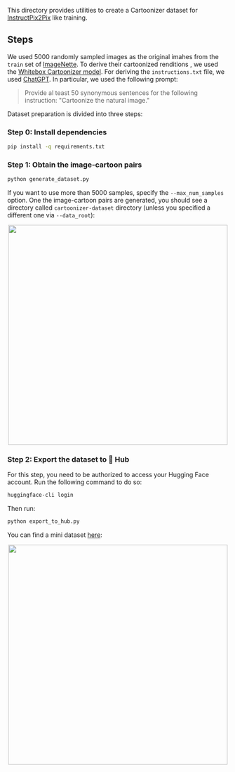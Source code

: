 This directory provides utilities to create a Cartoonizer dataset for [InstructPix2Pix](https://arxiv.org/abs/2211.09800) like training. 

## Steps

We used 5000 randomly sampled images as the original imahes from the `train` set of [ImageNette](https://www.tensorflow.org/datasets/catalog/imagenette). To derive their
cartoonized renditions , we used the [Whitebox Cartoonizer model](https://huggingface.co/sayakpaul/whitebox-cartoonizer). For deriving the `instructions.txt` file, we used [ChatGPT](https://chat.openai.com/). In particular, we used the following prompt: 

> Provide al teast 50 synonymous sentences for the following instruction: "Cartoonize the natural image."

Dataset preparation is divided into three steps:

### Step 0: Install dependencies

```bash
pip install -q requirements.txt
```

### Step 1: Obtain the image-cartoon pairs

```bash
python generate_dataset.py
```

If you want to use more than 5000 samples, specify the `--max_num_samples` option. One the image-cartoon pairs are generated, you should see a directory called `cartoonizer-dataset` directory (unless you specified a different one via `--data_root`): 

<p align="center">
<img src="https://i.imgur.com/jHaAPWa.png" width=500/>
</p>

### Step 2: Export the dataset to 🤗 Hub

For this step, you need to be authorized to access your Hugging Face account. Run the following command to do so:

```bash
huggingface-cli login
```

Then run:

```python
python export_to_hub.py
```

You can find a mini dataset [here](https://huggingface.co/datasets/sayakpaul/cartoonizer-dataset):

<p align="center">
<img src="https://i.imgur.com/QncO0BQ.png" width=500/>
</p>